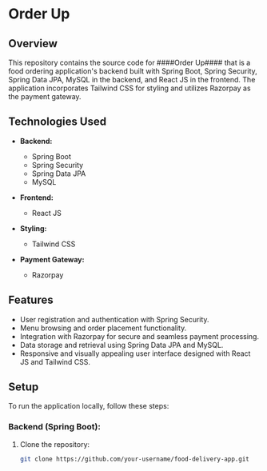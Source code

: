 # Order Up

## Overview

This repository contains the source code for ####Order Up#### that is a food ordering application's backend built with Spring Boot, Spring Security, Spring Data JPA, MySQL in the backend, and React JS in the frontend. The application incorporates Tailwind CSS for styling and utilizes Razorpay as the payment gateway.

## Technologies Used

- **Backend:**
  - Spring Boot
  - Spring Security
  - Spring Data JPA
  - MySQL

- **Frontend:**
  - React JS

- **Styling:**
  - Tailwind CSS

- **Payment Gateway:**
  - Razorpay

## Features

- User registration and authentication with Spring Security.
- Menu browsing and order placement functionality.
- Integration with Razorpay for secure and seamless payment processing.
- Data storage and retrieval using Spring Data JPA and MySQL.
- Responsive and visually appealing user interface designed with React JS and Tailwind CSS.

## Setup

To run the application locally, follow these steps:

### Backend (Spring Boot):

1. Clone the repository:
   ```bash
   git clone https://github.com/your-username/food-delivery-app.git

